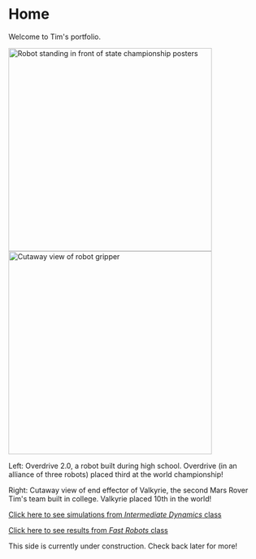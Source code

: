 # Home

Welcome to Tim's portfolio.

<image width="400px" src="images/OverdriveStill.jpg" alt="Robot standing in front of state championship posters"></image>
<image width="400px" src="images/EE-Top-Front.png" alt="Cutaway view of robot gripper"></image>

Left: Overdrive 2.0, a robot built during high school. Overdrive (in an alliance of three robots) placed third at the world championship!

Right: Cutaway view of end effector of Valkyrie, the second Mars Rover Tim's team built in college. Valkyrie placed 10th in the world!

[Click here to see simulations from *Intermediate Dynamics* class](./dynamics.md)

[Click here to see results from *Fast Robots* class](https://kreismit.github.io/ECE4960/labs.html)

This side is currently under construction. Check back later for more!

